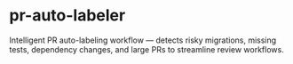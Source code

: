 # pr-auto-labeler
Intelligent PR auto-labeling workflow — detects risky migrations, missing tests, dependency changes, and large PRs to streamline review workflows.
